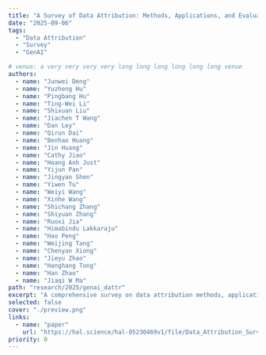 ```yaml
---
title: "A Survey of Data Attribution: Methods, Applications, and Evaluation in the Era of Generative AI"
date: "2025-09-06"
tags:
  - "Data Attribution"
  - "Survey"
  - "GenAI"

# venue: a very very very very long long long long long long venue
authors:
  - name: "Junwei Deng"
  - name: "Yuzheng Hu"
  - name: "Pingbang Hu"
  - name: "Ting-Wei Li"
  - name: "Shixuan Liu"
  - name: "Jiachen T Wang"
  - name: "Dan Ley"
  - name: "Qirun Dai"
  - name: "Benhao Huang"
  - name: "Jin Huang"
  - name: "Cathy Jiao"
  - name: "Hoang Anh Just"
  - name: "Yijun Pan"
  - name: "Jingyan Shen"
  - name: "Yiwen Tu"
  - name: "Weiyi Wang"
  - name: "Xinhe Wang"
  - name: "Shichang Zhang"
  - name: "Shiyuan Zhang"
  - name: "Ruoxi Jia"
  - name: "Himabindu Lakkaraju"
  - name: "Hao Peng"
  - name: "Weijing Tang"
  - name: "Chenyan Xiong"
  - name: "Jieyu Zhao"
  - name: "Hanghang Tong"
  - name: "Han Zhao"
  - name: "Jiaqi W Ma"
path: "research/2025/genai_dattr"
excerpt: "A comprehensive survey on data attribution methods, applications, and evaluation protocols that address how training data influences the behaviors of generative AI systems."
selected: false
cover: "./preview.png"
links:
  - name: "paper"
    url: "https://hal.science/hal-05230469v1/file/Data_Attribution_Survey__HAL.pdf"
priority: 0
---
```


